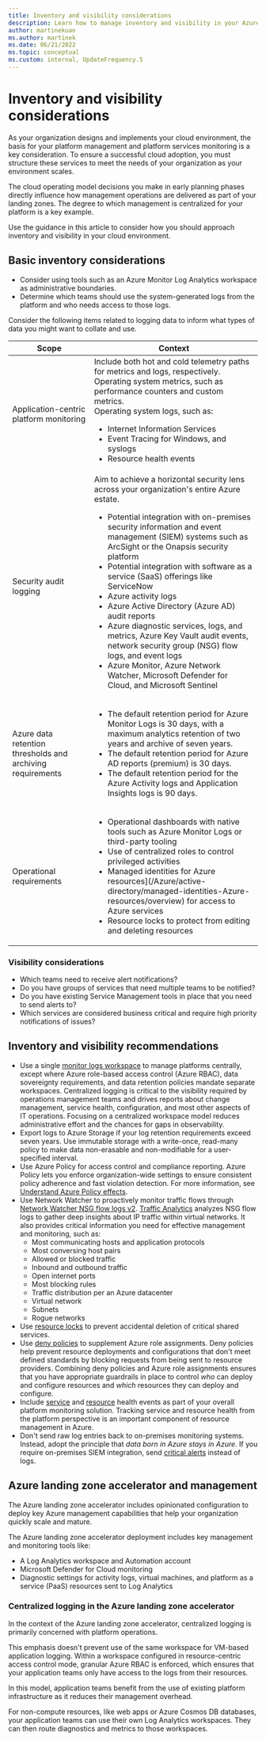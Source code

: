 ```yaml
---
title: Inventory and visibility considerations
description: Learn how to manage inventory and visibility in your Azure platform services.
author: martinekuan
ms.author: martinek
ms.date: 06/21/2022
ms.topic: conceptual
ms.custom: internal, UpdateFrequency.5
---
```


# Inventory and visibility considerations

As your organization designs and implements your cloud environment, the basis for your platform management and platform services monitoring is a key consideration. To ensure a successful cloud adoption, you must structure these services to meet the needs of your organization as your environment scales.

The cloud operating model decisions you make in early planning phases directly influence how management operations are delivered as part of your landing zones. The degree to which management is centralized for your platform is a key example.

Use the guidance in this article to consider how you should approach inventory and visibility in your cloud environment.

## Basic inventory considerations

- Consider using tools such as an Azure Monitor Log Analytics workspace as administrative boundaries.
- Determine which teams should use the system-generated logs from the platform and who needs access to those logs.

Consider the following items related to logging data to inform what types of data you might want to collate and use.

|Scope|Context|
|-|-|
|Application-centric platform monitoring <br>  |Include both hot and cold telemetry paths for metrics and logs, respectively. <br> Operating system metrics, such as performance counters and custom metrics. <br> Operating system logs, such as: <br> <ul> <li>Internet Information Services</li> <li>Event Tracing for Windows, and syslogs</li> <li>Resource health events</li> </ul>|
|Security audit logging  |Aim to achieve a horizontal security lens across your organization's entire Azure estate. <br> <ul> <li>Potential integration with on-premises security information and event management (SIEM) systems such as ArcSight or the Onapsis security platform</li> <li>Potential integration with software as a service (SaaS) offerings like ServiceNow</li> <li>Azure activity logs</li> <li>Azure Active Directory (Azure AD) audit reports</li> <li>Azure diagnostic services, logs, and metrics, Azure Key Vault audit events, network security group (NSG) flow logs, and event logs</li> <li>Azure Monitor, Azure Network Watcher, Microsoft Defender for Cloud, and Microsoft Sentinel</li> </ul>|
 Azure data retention thresholds and archiving requirements|<ul> <li>The default retention period for Azure Monitor Logs is 30 days, with a maximum analytics retention of two years and archive of seven years.</li> <li>The default retention period for Azure AD reports (premium) is 30 days.</li> <li>The default retention period for the Azure Activity logs and Application Insights logs is 90 days.</li> </ul>|
Operational requirements|<ul> <li>Operational dashboards with native tools such as Azure Monitor Logs or third-party tooling</li> <li>Use of centralized roles to control privileged activities</li> <li>Managed identities for Azure resources](/Azure/active-directory/managed-identities-Azure-resources/overview) for access to Azure services</li> <li>Resource locks to protect from editing and deleting resources</li> </ul>|


### Visibility considerations

- Which teams need to receive alert notifications?
- Do you have groups of services that need multiple teams to be notified?
- Do you have existing Service Management tools in place that you need to send alerts to?
- Which services are considered business critical and require high priority notifications of issues?

## Inventory and visibility recommendations

- Use a single [monitor logs workspace](/azure/azure-monitor/platform/design-logs-deployment) to manage platforms centrally, except where Azure role-based access control (Azure RBAC), data sovereignty requirements, and data retention policies mandate separate workspaces. Centralized logging is critical to the visibility required by operations management teams and drives reports about change management, service health, configuration, and most other aspects of IT operations. Focusing on a centralized workspace model reduces administrative effort and the chances for gaps in observability.
- Export logs to Azure Storage if your log retention requirements exceed seven years. Use immutable storage with a write-once, read-many policy to make data non-erasable and non-modifiable for a user-specified interval.
- Use Azure Policy for access control and compliance reporting. Azure Policy lets you enforce organization-wide settings to ensure consistent policy adherence and fast violation detection. For more information, see [Understand Azure Policy effects](/azure/governance/policy/concepts/effects).
- Use Network Watcher to proactively monitor traffic flows through [Network Watcher NSG flow logs v2](/azure/network-watcher/network-watcher-nsg-flow-logging-overview). [Traffic Analytics](/azure/network-watcher/traffic-analytics) analyzes NSG flow logs to gather deep insights about IP traffic within virtual networks. It also provides critical information you need for effective management and monitoring, such as:
  - Most communicating hosts and application protocols
  - Most conversing host pairs
  - Allowed or blocked traffic
  - Inbound and outbound traffic
  - Open internet ports
  - Most blocking rules
  - Traffic distribution per an Azure datacenter
  - Virtual network
  - Subnets
  - Rogue networks
- Use [resource locks](/azure/governance/blueprints/concepts/resource-locking) to prevent accidental deletion of critical shared services.
- Use [deny policies](/azure/governance/policy/concepts/effects#deny) to supplement Azure role assignments. Deny policies help prevent resource deployments and configurations that don't meet defined standards by blocking requests from being sent to resource providers. Combining deny policies and Azure role assignments ensures that you have appropriate guardrails in place to control *who* can deploy and configure resources and *which* resources they can deploy and configure.
- Include [service](/azure/service-health/service-health-overview) and [resource](/azure/service-health/resource-health-overview) health events as part of your overall platform monitoring solution. Tracking service and resource health from the platform perspective is an important component of resource management in Azure.
- Don't send raw log entries back to on-premises monitoring systems. Instead, adopt the principle that *data born in Azure stays in Azure*. If you require on-premises SIEM integration, send [critical alerts](/azure/security-center/continuous-export) instead of logs.

## Azure landing zone accelerator and management

The Azure landing zone accelerator includes opinionated configuration to deploy key Azure management capabilities that help your organization quickly scale and mature.

The Azure landing zone accelerator deployment includes key management and monitoring tools like:

- A Log Analytics workspace and Automation account
- Microsoft Defender for Cloud monitoring
- Diagnostic settings for activity logs, virtual machines, and platform as a service (PaaS) resources sent to Log Analytics

### Centralized logging in the Azure landing zone accelerator

In the context of the Azure landing zone accelerator, centralized logging is primarily concerned with platform operations.

This emphasis doesn't prevent use of the same workspace for VM-based application logging. Within a workspace configured in resource-centric access control mode, granular Azure RBAC is enforced, which ensures that your application teams only have access to the logs from their resources.

In this model, application teams benefit from the use of existing platform infrastructure as it reduces their management overhead.

For non-compute resources, like web apps or Azure Cosmos DB databases, your application teams can use their own Log Analytics workspaces. They can then route diagnostics and metrics to those workspaces.
